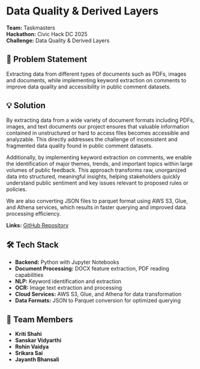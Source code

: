 # Data Quality & Derived Layers

**Team:** Taskmasters  
**Hackathon:** Civic Hack DC 2025  
**Challenge:** Data Quality & Derived Layers

## 🎯 Problem Statement

Extracting data from different types of documents such as PDFs, images and documents, while implementing keyword extraction on comments to improve data quality and accessibility in public comment datasets.

## 💡 Solution

By extracting data from a wide variety of document formats including PDFs, images, and text documents our project ensures that valuable information contained in unstructured or hard to access files becomes accessible and analyzable. This directly addresses the challenge of inconsistent and fragmented data quality found in public comment datasets.

Additionally, by implementing keyword extraction on comments, we enable the identification of major themes, trends, and important topics within large volumes of public feedback. This approach transforms raw, unorganized data into structured, meaningful insights, helping stakeholders quickly understand public sentiment and key issues relevant to proposed rules or policies.

We are also converting JSON files to parquet format using AWS S3, Glue, and Athena services, which results in faster querying and improved data processing efficiency.

**Links:** [GitHub Repository](https://github.com/SanskarLoganDev/civic-hack-taskmasters)

## 🛠️ Tech Stack

- **Backend:** Python with Jupyter Notebooks
- **Document Processing:** DOCX feature extraction, PDF reading capabilities
- **NLP:** Keyword identification and extraction
- **OCR:** Image text extraction and processing
- **Cloud Services:** AWS S3, Glue, and Athena for data transformation
- **Data Formats:** JSON to Parquet conversion for optimized querying

## 🤝 Team Members

- **Kriti Shahi**
- **Sanskar Vidyarthi**
- **Rohin Vaidya**
- **Srikara Sai**
- **Jayanth Bhansali**
